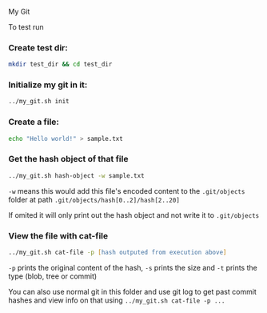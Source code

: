 My Git

To test run

### Create test dir:

```zsh
mkdir test_dir && cd test_dir
```

### Initialize my git in it:

```zsh
../my_git.sh init
```

### Create a file:

```zsh
echo "Hello world!" > sample.txt
```

### Get the hash object of that file

```zsh
../my_git.sh hash-object -w sample.txt
```

`-w` means this would add this file's encoded content to the `.git/objects` folder at path `.git/objects/hash[0..2]/hash[2..20]`

If omited it will only print out the hash object and not write it to `.git/objects`

### View the file with cat-file

```zsh
../my_git.sh cat-file -p [hash outputed from execution above]
```

`-p` prints the original content of the hash, `-s` prints the size and `-t` prints the type (blob, tree or commit)

You can also use normal git in this folder and use git log to get past commit hashes and view info on that using `../my_git.sh cat-file -p ...`
